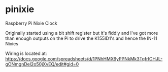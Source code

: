 # pinixie
Raspberry Pi Nixie Clock

Originally started using a bit shift register but it's fiddly and I've got more than enough outputs on the Pi to drive the K155ID1's and hence the IN-11 Nixies

Wiring is located at: https://docs.google.com/spreadsheets/d/1PNhHMX6yPPNkMk3TqfrICHJL-gONmgnDel2o50jXvEQ/edit#gid=0

